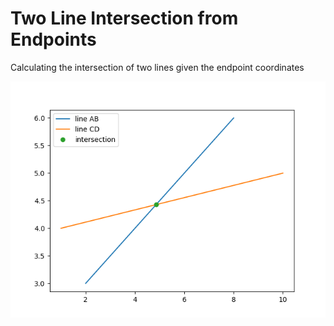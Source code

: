 # Two Line Intersection from Endpoints
 Calculating the intersection of two lines given the endpoint coordinates

 ![image](IntersectionPlot.png)
